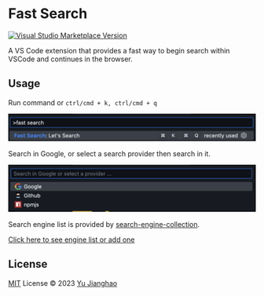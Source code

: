 # Fast Search

<a href="https://marketplace.visualstudio.com/items?itemName=winwin2011.fast-search" target="__blank"><img src="https://img.shields.io/visual-studio-marketplace/v/winwin2011.fast-search.svg?color=eee&amp;label=VS%20Code%20Marketplace&logo=visual-studio-code" alt="Visual Studio Marketplace Version" /></a>

A VS Code extension that provides a fast way to begin search within VSCode and continues in the browser.

## Usage

Run command or `ctrl/cmd + k, ctrl/cmd + q`

![command](./res/command.png)

Search in Google, or select a search provider then search in it.

![search](./res/search.png)

Search engine list is provided by [search-engine-collection](https://github.com/yujianghao/search-engine-collection).

[Click here to see engine list or add one](https://github.com/yujianghao/search-engine-collection#engine-list)

## License

[MIT](./LICENSE) License © 2023 [Yu Jianghao](https://github.com/yujianghao)
